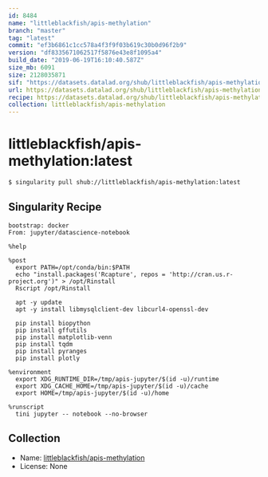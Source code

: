 ```yaml
---
id: 8484
name: "littleblackfish/apis-methylation"
branch: "master"
tag: "latest"
commit: "ef3b6861c1cc578a4f3f9f03b619c30b0d96f2b9"
version: "df8335671062517f5876e43e8f1095a4"
build_date: "2019-06-19T16:10:40.587Z"
size_mb: 6091
size: 2128035871
sif: "https://datasets.datalad.org/shub/littleblackfish/apis-methylation/latest/2019-06-19-ef3b6861-df833567/df8335671062517f5876e43e8f1095a4.simg"
url: https://datasets.datalad.org/shub/littleblackfish/apis-methylation/latest/2019-06-19-ef3b6861-df833567/
recipe: https://datasets.datalad.org/shub/littleblackfish/apis-methylation/latest/2019-06-19-ef3b6861-df833567/Singularity
collection: littleblackfish/apis-methylation
---
```


# littleblackfish/apis-methylation:latest

```bash
$ singularity pull shub://littleblackfish/apis-methylation:latest
```

## Singularity Recipe

```singularity
bootstrap: docker
From: jupyter/datascience-notebook

%help

%post
  export PATH=/opt/conda/bin:$PATH
  echo "install.packages('Rcapture', repos = 'http://cran.us.r-project.org')" > /opt/Rinstall
  Rscript /opt/Rinstall

  apt -y update
  apt -y install libmysqlclient-dev libcurl4-openssl-dev

  pip install biopython
  pip install gffutils
  pip install matplotlib-venn
  pip install tqdm
  pip install pyranges
  pip install plotly

%environment
  export XDG_RUNTIME_DIR=/tmp/apis-jupyter/$(id -u)/runtime
  export XDG_CACHE_HOME=/tmp/apis-jupyter/$(id -u)/cache
  export HOME=/tmp/apis-jupyter/$(id -u)/home
	
%runscript 
  tini jupyter -- notebook --no-browser
```

## Collection

 - Name: [littleblackfish/apis-methylation](https://github.com/littleblackfish/apis-methylation)
 - License: None

